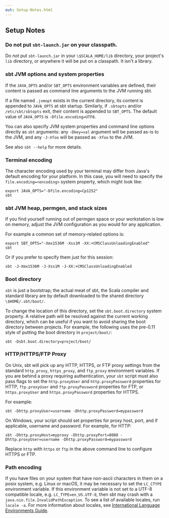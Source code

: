 ```yaml
---
out: Setup-Notes.html
---
```


Setup Notes
-----------

### Do not put `sbt-launch.jar` on your classpath.

Do *not* put `sbt-launch.jar` in your `\$SCALA_HOME/lib` directory, your
project's `lib` directory, or anywhere it will be put on a classpath. It
isn't a library.

### sbt JVM options and system properties

If the `JAVA_OPTS` and/or `SBT_OPTS` environment variables are defined, 
their content is passed as command line arguments to the JVM running sbt. 

If a file named `.jvmopt` exists in the  current directory, its content 
is appended to `JAVA_OPTS` at sbt startup. Similarly, if `.sbtopts` 
and/or `/etc/sbt/sbtopts` exit, their content is appended to `SBT_OPTS`.
The default value of `JAVA_OPTS` is `-Dfile.encoding=UTF8`.

You can also specify JVM system properties and command line options 
directly as `sbt` arguments: any `-Dkey=val` argument will be passed 
as-is to the JVM, and any `-J-Xfoo` will be passed as `-Xfoo` to the JVM.

See also `sbt --help` for more details. 

### Terminal encoding

The character encoding used by your terminal may differ from Java's
default encoding for your platform. In this case, you will need to specify
the `file.encoding=<encoding>` system property,  which might look like:

```
export JAVA_OPTS="-Dfile.encoding=Cp1252"
sbt
```

### sbt JVM heap, permgen, and stack sizes

If you find yourself running out of permgen space or your workstation is
low on memory, adjust the JVM configuration as you would for any
application. 

For example a common set of memory-related options is:

```
export SBT_OPTS="-Xmx1536M -Xss1M -XX:+CMSClassUnloadingEnabled"
sbt
```

Or if you prefer to specify them just for this session:

```
sbt -J-Xmx1536M -J-Xss1M -J-XX:+CMSClassUnloadingEnabled
```

### Boot directory

`sbt` is just a bootstrap; the actual meat of sbt, the
Scala compiler and standard library are by default downloaded to the 
shared directory `\$HOME/.sbt/boot/`.

To change the location of this directory, set the `sbt.boot.directory`
system property. A relative path will be resolved
against the current working directory, which can be useful if you want
to avoid sharing the boot directory between projects. For example, the
following uses the pre-0.11 style of putting the boot directory in
`project/boot/`:

```
sbt -Dsbt.boot.directory=project/boot/
```

### HTTP/HTTPS/FTP Proxy

On Unix, sbt will pick up any HTTP, HTTPS, or FTP proxy settings from
the standard `http_proxy`, `https_proxy`, and `ftp_proxy` environment
variables. If you are behind a proxy requiring authentication, your
`sbt` script must also pass flags to set the `http.proxyUser` and
`http.proxyPassword` properties for HTTP, `ftp.proxyUser` and
`ftp.proxyPassword` properties for FTP, or `https.proxyUser` and
`https.proxyPassword` properties for HTTPS.

For example:

```
sbt -Dhttp.proxyUser=username -Dhttp.proxyPassword=mypassword
```

On Windows, your script should set properties for proxy host, port, and
if applicable, username and password. For example, for HTTP:

```
sbt -Dhttp.proxyHost=myproxy -Dhttp.proxyPort=8080 -Dhttp.proxyUser=username -Dhttp.proxyPassword=mypassword
```

Replace `http` with `https` or `ftp` in the above command line to
configure HTTPS or FTP.

### Path encoding

If you have files on your system that have non-ascii characters in them on a
posix system, e.g. Linux or macOS, it may be necessary to set the `LC_CTYPE`
environment variable. If this environment variable is not set to a UTF-8
compatible locale, e.g. `LC_TYPE=en_US.UTF-8`, then sbt may crash with a
`java.nio.file.InvalidPathException`. To see a list of available locales, run
`locale -a`. For more information about locales, see
[International Language Environments Guide](https://docs.oracle.com/cd/E19455-01/806-0169/6j9hsml3j/index.html).
